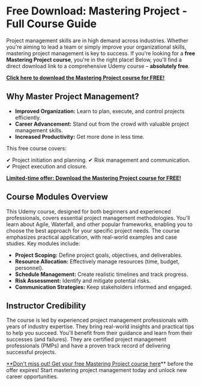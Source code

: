 # Free Download: Mastering Project - Full Course Guide

Project management skills are in high demand across industries. Whether you're aiming to lead a team or simply improve your organizational skills, mastering project management is key to success. If you're looking for a **free Mastering Project course**, you're in the right place! Below, you'll find a direct download link to a comprehensive Udemy course – **absolutely free**.

[**Click here to download the Mastering Project course for FREE!**](https://udemywork.com/mastering-project)

## Why Master Project Management?

*   **Improved Organization:** Learn to plan, execute, and control projects efficiently.
*   **Career Advancement:** Stand out from the crowd with valuable project management skills.
*   **Increased Productivity:** Get more done in less time.

This free course covers:

✔ Project initiation and planning.
✔ Risk management and communication.
✔ Project execution and closure.

[**Limited-time offer: Download the Mastering Project course for FREE!**](https://udemywork.com/mastering-project)

## Course Modules Overview

This Udemy course, designed for both beginners and experienced professionals, covers essential project management methodologies. You'll learn about Agile, Waterfall, and other popular frameworks, enabling you to choose the best approach for your specific project needs. The course emphasizes practical application, with real-world examples and case studies. Key modules include:

*   **Project Scoping:** Define project goals, objectives, and deliverables.
*   **Resource Allocation:** Effectively manage resources (time, budget, personnel).
*   **Schedule Management:** Create realistic timelines and track progress.
*   **Risk Assessment:** Identify and mitigate potential risks.
*   **Communication Strategies:** Keep stakeholders informed and engaged.

## Instructor Credibility

The course is led by experienced project management professionals with years of industry expertise. They bring real-world insights and practical tips to help you succeed. You'll benefit from their guidance and learn from their successes (and failures). They are certified project management professionals (PMPs) and have a proven track record of delivering successful projects.

[**Don't miss out! Get your free Mastering Project course here](https://udemywork.com/mastering-project)** before the offer expires! Start mastering project management today and unlock new career opportunities.

